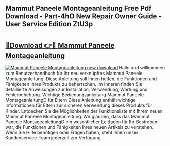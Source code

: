 ## Mammut Paneele Montageanleitung Free Pdf Download - Part-4hO New Repair Owner Guide - User Service Edition ZtU3p

# <h2><a href="http://df7fx2e.blite.top/?on=Mammut+Paneele+Montageanleitung">🔗Download 👉🔴 Mammut Paneele Montageanleitung</a></h2>

[![Mammut Paneele Montageanleitung new download](https://i.imgur.com/lujVjoI.png)](http://df7fx2e.blite.top/?on=Mammut+Paneele+Montageanleitung)
Hallo und willkommen zum Benutzerhandbuch für Ihr neu verknüpftes Mammut Paneele Montageanleitung. Diese Anleitung soll Ihnen helfen, die Funktionen und Fähigkeiten Ihres Produkts zu beherrschen. Im Inneren finden Sie detaillierte Anweisungen zur Installation, Verwendung, Wartung und Fehlerbehebung. Wichtige Bedienungsanleitung Mammut Paneele MontageanleitungD für Eltern Diese Anleitung enthält wichtige Informationen für Eltern zur sicheren Verwendung dieses Produkts für Kinder. Entdecken Sie die Möglichkeiten der Funktionsliste mit Ihrem neuen Mammut Paneele Montageanleitung. Wir glauben, dass das Mammut Paneele MontageanleitungD ein wesentlicher Leitfaden für Ihr Bestreben war, die Funktionen und Fähigkeiten Ihres neuen Artikels zu verstehen. Wenn Sie Hilfe benötigen oder Fragen haben, steht Ihnen unser Kundenservice-Team jederzeit zur Verfügung.
